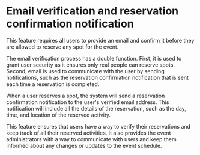 # Email verification and reservation confirmation notification

This feature requires all users to provide an email and confirm it before they are allowed to reserve any spot for the event.

The email verification process has a double function. First, it is used to grant user security as it ensures only real people can reserve spots. Second, email is used to communicate with the user by sending notifications, such as the reservation confirmation notification that is sent each time a reservation is completed.

When a user reserves a spot, the system will send a reservation confirmation notification to the user's verified email address. This notification will include all the details of the reservation, such as the day, time, and location of the reserved activity.

This feature ensures that users have a way to verify their reservations and keep track of all their reserved activities. It also provides the event administrators with a way to communicate with users and keep them informed about any changes or updates to the event schedule.
